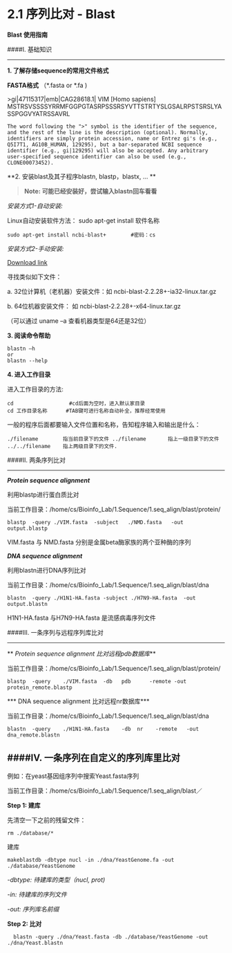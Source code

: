 # 2.1 序列比对 - Blast


**Blast 使用指南**





####I. 基础知识

---

**1. 了解存储sequence的常用文件格式**

**FASTA格式** （*.fasta or *.fa )

\>gi|47115317|emb|CAG28618.1| VIM [Homo sapiens]   MSTRSVSSSSYRRMFGGPGTASRPSSSRSYVTTSTRTYSLGSALRPSTSRSLYASSPGGVYATRSSAVRL

`
The word following the ">" symbol is the identifier of the sequence, and the rest of the line is the description (optional). Normally, identifiers are simply protein accession, name or Entrez gi's (e.g., Q5I7T1, AG10B_HUMAN, 129295), but a bar-separated NCBI sequence identifier (e.g., gi|129295) will also be accepted. Any arbitrary user-specified sequence identifier can also be used (e.g., CLONE00073452).
`

**2. 安装blast及其子程序blastn, blastp，blastx, ... **

>**Note:  可能已经安装好，尝试输入blastn回车看看**


    
*安装方式1-自动安装:*



Linux自动安装软件方法： sudo apt-get install  软件名称  

```
sudo apt-get install ncbi-blast+        #密码：cs
```

*安装方式2-手动安装:*



[Download link](ftp://ftp.ncbi.nlm.nih.gov/blast/executables/blast+/LATEST/)



寻找类似如下文件：

a. 32位计算机（老机器）安装文件：如 ncbi-blast-2.2.28+-ia32-linux.tar.gz   

b. 64位机器安装文件： 如   ncbi-blast-2.2.28+-x64-linux.tar.gz

（可以通过 uname –a 查看机器类型是64还是32位）

**3. 阅读命令帮助**

```
blastn –h
or
blastn --help
```


**4. 进入工作目录**

进入工作目录的方法:

```
cd                  #cd后面为空时，进入默认家目录    
cd 工作目录名称      #TAB键可进行名称自动补全，推荐经常使用
```

一般的程序后面都要输入文件位置和名称，告知程序输入和输出是什么：

`
./filename        指当前目录下的文件
../filename       指上一级目录下的文件
../../filename    指上两级目录下的文件.
`

####II. 两条序列比对

---



***Protein sequence alignment***






利用blastp进行蛋白质比对

当前工作目录：/home/cs/Bioinfo_Lab/1.Sequence/1.seq_align/blast/protein/



```
blastp  -query ./VIM.fasta  -subject   ./NMD.fasta   -out output.blastp
```
VIM.fasta 与 NMD.fasta 分别是金属beta酶家族的两个亚种酶的序列

***DNA sequence alignment***

利用blastn进行DNA序列比对

当前工作目录：/home/cs/Bioinfo_Lab/1.Sequence/1.seq_align/blast/dna




```
blastn  -query ./H1N1-HA.fasta -subject ./H7N9-HA.fasta  -out output.blastn
```
 H1N1-HA.fasta 与H7N9-HA.fasta 是流感病毒序列文件


####III.  一条序列与远程序列库比对


---



** *Protein sequence alignment  比对远程pdb数据库***

当前工作目录：/home/cs/Bioinfo_Lab/1.Sequence/1.seq_align/blast/protein/

``
blastp  -query    ./VIM.fasta  -db   pdb      -remote -out protein_remote.blastp
``
	
*** DNA sequence alignment  比对远程nr数据库***

当前工作目录：/home/cs/Bioinfo_Lab/1.Sequence/1.seq_align/blast/dna


``
blastn  -query    ./H1N1-HA.fasta    -db  nr    -remote   -out dna_remote.blastn
``


####IV. 一条序列在自定义的序列库里比对 
---


例如：在yeast基因组序列中搜索Yeast.fasta序列

当前工作目录：/home/cs/Bioinfo_Lab/1.Sequence/1.seq_align/blast／


**Step 1: 建库**


先清空一下之前的残留文件：
```
rm ./database/*    
```
建库
```
makeblastdb -dbtype nucl -in ./dna/YeastGenome.fa -out ./database/YeastGenome
```

*-dbtype: 待建库的类型（nucl, prot)*

*-in: 待建库的序列文件*

*-out: 序列库名前缀*

**Step 2: 比对**

      blastn -query ./dna/Yeast.fasta -db ./database/YeastGenome -out ./dna/Yeast.blastn
